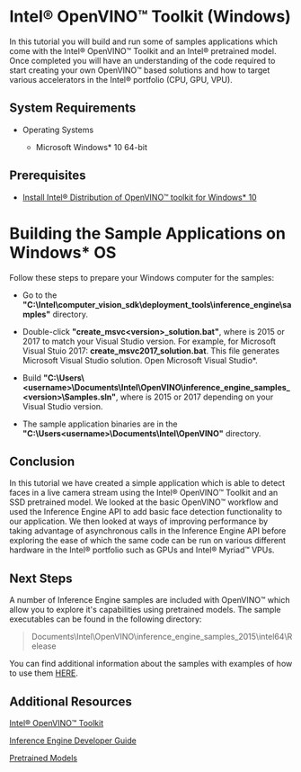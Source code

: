   
# Intel® OpenVINO™ Toolkit (Windows)
In this tutorial you will build and run some of samples applications which come with the Intel® OpenVINO™ Toolkit and an Intel® pretrained model. Once completed you will have an understanding of the code required to start creating your own OpenVINO™ based solutions and how to target various accelerators in the Intel® portfolio (CPU, GPU, VPU).

## System Requirements
* Operating Systems

	* Microsoft Windows* 10 64-bit

## Prerequisites
* [Install Intel® Distribution of OpenVINO™ toolkit for Windows* 10](https://software.intel.com/en-us/articles/OpenVINO-Install-Windows)




# Building the Sample Applications on Windows* OS

Follow these steps to prepare your Windows computer for the samples:

- Go to the **"C:\Intel\computer_vision_sdk\deployment_tools\inference_engine\samples\"** directory.

- Double-click **"create_msvc\<version\>_solution.bat"**, where <version> is 2015 or 2017 to match your Visual Studio version. For example, for Microsoft Visual Stuio 2017: **create_msvc2017_solution.bat**. This file generates Microsoft Visual Studio solution.
Open Microsoft Visual Studio*.

- Build **"C:\Users\\<username\>\Documents\Intel\OpenVINO\inference_engine_samples_\<version\>\Samples.sln"**, where <version> is 2015 or 2017 depending on your Visual Studio version.

- The sample application binaries are in the **"C:\Users\<username>\Documents\Intel\OpenVINO"** directory.


## Conclusion
In this tutorial we have created a simple application which is able to detect faces in a live camera stream using the Intel® OpenVINO™ Toolkit and an SSD pretrained model. We looked at the basic OpenVINO™ workflow and used the Inference Engine API to add basic face detection functionality to our application. We then looked at ways of improving performance by taking advantage of asynchronous calls in the Inference Engine API before exploring the ease of which the same code can be run on various different hardware in the Intel® portfolio such as GPUs and Intel® Myriad™ VPUs.

## Next Steps
A number of Inference Engine samples are included with OpenVINO™ which allow you to explore it's capabilities using pretrained models. The sample executables can be found in the following directory:

> Documents\Intel\OpenVINO\inference_engine_samples_2015\intel64\Release

You can find additional information about the samples with examples of how to use them [HERE](https://software.intel.com/en-us/articles/OpenVINO-IE-Samples).

## Additional Resources
[Intel® OpenVINO™ Toolkit](https://software.intel.com/en-us/openvino-toolkit)

[Inference Engine Developer Guide](https://software.intel.com/en-us/articles/OpenVINO-InferEngine)

[Pretrained Models](https://software.intel.com/en-us/openvino-toolkit/documentation/pretrained-models)
